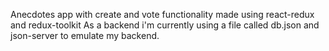 Anecdotes app with create and vote functionality made using react-redux and redux-toolkit
As a backend i'm currently using a file called db.json and json-server to emulate my backend.
